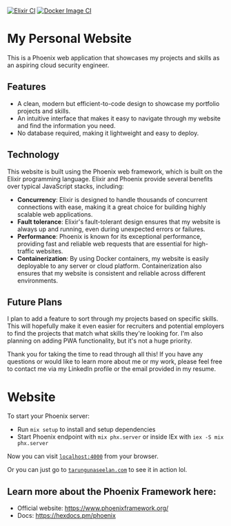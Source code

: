 [![Elixir CI](https://github.com/txrunn/website/actions/workflows/elixir.yml/badge.svg?event=push)](https://github.com/txrunn/website/actions/workflows/elixir.yml) [![Docker Image CI](https://github.com/txrunn/website/actions/workflows/docker-image.yml/badge.svg)](https://github.com/txrunn/website/actions/workflows/docker-image.yml)
# My Personal Website

This is a Phoenix web application that showcases my projects and skills as an aspiring cloud security engineer.

## Features

- A clean, modern but efficient-to-code design to showcase my portfolio projects and skills.
- An intuitive interface that makes it easy to navigate through my website and find the information you need.
- No database required, making it lightweight and easy to deploy.

## Technology

This website is built using the Phoenix web framework, which is built on the Elixir programming language. Elixir and Phoenix provide several benefits over typical JavaScript stacks, including:

- **Concurrency**: Elixir is designed to handle thousands of concurrent connections with ease, making it a great choice for building highly scalable web applications.
- **Fault tolerance**: Elixir's fault-tolerant design ensures that my website is always up and running, even during unexpected errors or failures.
- **Performance**: Phoenix is known for its exceptional performance, providing fast and reliable web requests that are essential for high-traffic websites.
- **Containerization**: By using Docker containers, my website is easily deployable to any server or cloud platform. Containerization also ensures that my website is consistent and reliable across different environments.

## Future Plans

I plan to add a feature to sort through my projects based on specific skills. This will hopefully make it even easier for recruiters and potential employers to find the projects that match what skills they're looking for. I'm also planning on adding PWA functionality, but it's not a huge priority.

Thank you for taking the time to read through all this! If you have any questions or would like to learn more about me or my work, please feel free to contact me via my LinkedIn profile or the email provided in my resume.


# Website

To start your Phoenix server:

  * Run `mix setup` to install and setup dependencies
  * Start Phoenix endpoint with `mix phx.server` or inside IEx with `iex -S mix phx.server`

Now you can visit [`localhost:4000`](http://localhost:4000) from your browser.

Or you can just go to [`tarungunaseelan.com`](https://www.tarungunaseelan.com) to see it in action lol.

## Learn more about the Phoenix Framework here:

  * Official website: https://www.phoenixframework.org/
  * Docs: https://hexdocs.pm/phoenix
